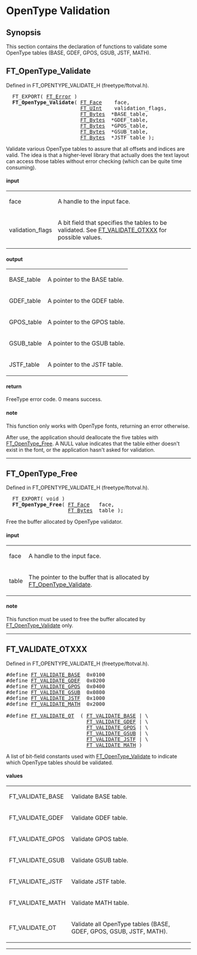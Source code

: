 # OpenType Validation

## Synopsis

This section contains the declaration of functions to validate some OpenType tables (BASE, GDEF, GPOS, GSUB, JSTF, MATH).

## FT_OpenType_Validate

Defined in FT_OPENTYPE_VALIDATE_H (freetype/ftotval.h).

<pre>
  FT_EXPORT( <a href="../ft2-basic_types/#ft_error">FT_Error</a> )
  <b>FT_OpenType_Validate</b>( <a href="../ft2-base_interface/#ft_face">FT_Face</a>    face,
                        <a href="../ft2-basic_types/#ft_uint">FT_UInt</a>    validation_flags,
                        <a href="../ft2-basic_types/#ft_bytes">FT_Bytes</a>  *BASE_table,
                        <a href="../ft2-basic_types/#ft_bytes">FT_Bytes</a>  *GDEF_table,
                        <a href="../ft2-basic_types/#ft_bytes">FT_Bytes</a>  *GPOS_table,
                        <a href="../ft2-basic_types/#ft_bytes">FT_Bytes</a>  *GSUB_table,
                        <a href="../ft2-basic_types/#ft_bytes">FT_Bytes</a>  *JSTF_table );
</pre>


Validate various OpenType tables to assure that all offsets and indices are valid. The idea is that a higher-level library that actually does the text layout can access those tables without error checking (which can be quite time consuming).

<h4>input</h4>
<table class="fields">
<tr><td class="val" id="face">face</td><td class="desc">

A handle to the input face.
</td></tr>
<tr><td class="val" id="validation_flags">validation_flags</td><td class="desc">

A bit field that specifies the tables to be validated. See <a href="../ft2-ot_validation/#ft_validate_otxxx">FT_VALIDATE_OTXXX</a> for possible values.
</td></tr>
</table>

<h4>output</h4>
<table class="fields">
<tr><td class="val" id="base_table">BASE_table</td><td class="desc">

A pointer to the BASE table.
</td></tr>
<tr><td class="val" id="gdef_table">GDEF_table</td><td class="desc">

A pointer to the GDEF table.
</td></tr>
<tr><td class="val" id="gpos_table">GPOS_table</td><td class="desc">

A pointer to the GPOS table.
</td></tr>
<tr><td class="val" id="gsub_table">GSUB_table</td><td class="desc">

A pointer to the GSUB table.
</td></tr>
<tr><td class="val" id="jstf_table">JSTF_table</td><td class="desc">

A pointer to the JSTF table.
</td></tr>
</table>

<h4>return</h4>

FreeType error code. 0&nbsp;means success.

<h4>note</h4>

This function only works with OpenType fonts, returning an error otherwise.

After use, the application should deallocate the five tables with <a href="../ft2-ot_validation/#ft_opentype_free">FT_OpenType_Free</a>. A NULL value indicates that the table either doesn't exist in the font, or the application hasn't asked for validation.

<hr />

## FT_OpenType_Free

Defined in FT_OPENTYPE_VALIDATE_H (freetype/ftotval.h).

<pre>
  FT_EXPORT( <span class="keyword">void</span> )
  <b>FT_OpenType_Free</b>( <a href="../ft2-base_interface/#ft_face">FT_Face</a>   face,
                    <a href="../ft2-basic_types/#ft_bytes">FT_Bytes</a>  table );
</pre>


Free the buffer allocated by OpenType validator.

<h4>input</h4>
<table class="fields">
<tr><td class="val" id="face">face</td><td class="desc">

A handle to the input face.
</td></tr>
<tr><td class="val" id="table">table</td><td class="desc">

The pointer to the buffer that is allocated by <a href="../ft2-ot_validation/#ft_opentype_validate">FT_OpenType_Validate</a>.
</td></tr>
</table>

<h4>note</h4>

This function must be used to free the buffer allocated by <a href="../ft2-ot_validation/#ft_opentype_validate">FT_OpenType_Validate</a> only.

<hr />

## FT_VALIDATE_OTXXX

Defined in FT_OPENTYPE_VALIDATE_H (freetype/ftotval.h).

<pre>
#define <a href="../ft2-ot_validation/#ft_validate_base">FT_VALIDATE_BASE</a>  0x0100
#define <a href="../ft2-ot_validation/#ft_validate_gdef">FT_VALIDATE_GDEF</a>  0x0200
#define <a href="../ft2-ot_validation/#ft_validate_gpos">FT_VALIDATE_GPOS</a>  0x0400
#define <a href="../ft2-ot_validation/#ft_validate_gsub">FT_VALIDATE_GSUB</a>  0x0800
#define <a href="../ft2-ot_validation/#ft_validate_jstf">FT_VALIDATE_JSTF</a>  0x1000
#define <a href="../ft2-ot_validation/#ft_validate_math">FT_VALIDATE_MATH</a>  0x2000

#define <a href="../ft2-ot_validation/#ft_validate_ot">FT_VALIDATE_OT</a>  ( <a href="../ft2-ot_validation/#ft_validate_base">FT_VALIDATE_BASE</a> | \
                          <a href="../ft2-ot_validation/#ft_validate_gdef">FT_VALIDATE_GDEF</a> | \
                          <a href="../ft2-ot_validation/#ft_validate_gpos">FT_VALIDATE_GPOS</a> | \
                          <a href="../ft2-ot_validation/#ft_validate_gsub">FT_VALIDATE_GSUB</a> | \
                          <a href="../ft2-ot_validation/#ft_validate_jstf">FT_VALIDATE_JSTF</a> | \
                          <a href="../ft2-ot_validation/#ft_validate_math">FT_VALIDATE_MATH</a> )
</pre>


A list of bit-field constants used with <a href="../ft2-ot_validation/#ft_opentype_validate">FT_OpenType_Validate</a> to indicate which OpenType tables should be validated.

<h4>values</h4>
<table class="fields">
<tr><td class="val" id="ft_validate_base">FT_VALIDATE_BASE</td><td class="desc">

Validate BASE table.
</td></tr>
<tr><td class="val" id="ft_validate_gdef">FT_VALIDATE_GDEF</td><td class="desc">

Validate GDEF table.
</td></tr>
<tr><td class="val" id="ft_validate_gpos">FT_VALIDATE_GPOS</td><td class="desc">

Validate GPOS table.
</td></tr>
<tr><td class="val" id="ft_validate_gsub">FT_VALIDATE_GSUB</td><td class="desc">

Validate GSUB table.
</td></tr>
<tr><td class="val" id="ft_validate_jstf">FT_VALIDATE_JSTF</td><td class="desc">

Validate JSTF table.
</td></tr>
<tr><td class="val" id="ft_validate_math">FT_VALIDATE_MATH</td><td class="desc">

Validate MATH table.
</td></tr>
<tr><td class="val" id="ft_validate_ot">FT_VALIDATE_OT</td><td class="desc">

Validate all OpenType tables (BASE, GDEF, GPOS, GSUB, JSTF, MATH).
</td></tr>
</table>

<hr />

